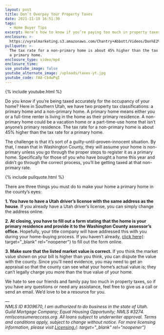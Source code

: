 ```yaml
---
layout: post
title: Don’t Overpay Your Property Taxes
date: 2021-11-19 16:51:30
tags:
  - Home Buyer Tips
excerpt: Here’s how to know if you’re paying too much in property taxes.
enclosure: >-
  https://vyralmarketing.s3.amazonaws.com/Chantry+Abbott/Videos/Don%E2%80%99t+Overpay+Your+Property+Taxes.mp4
pullquote: >-
  The tax rate for a non-primary home is about 45% higher than the tax rate for
  a primary home.
enclosure_type: video/mp4
enclosure_time:
use_youtube_image: false
youtube_alternate_image: /uploads/taxes-yt.jpg
youtube_code: fA8-Cb4wPqI
---
```

{% include youtube.html %}

Do you know if you’re being taxed accurately for the occupancy of your home? Here in Southern Utah, we have two property tax classifications: a primary home and a non-primary home. A primary home means either you or a full-time renter is living in the home as their primary residence. A non-primary home could be a vacation home or a part-time-use home that isn’t anyone’s primary residence. The tax rate for a non-primary home is about 45% higher than the tax rate for a primary home.&nbsp;

The challenge is that it’s sort of a guilty-until-proven-innocent situation. By that, I mean that in Washington County, they will assume your home is non-primary unless you go through the proper steps to register it as a primary home. Specifically for those of you who have bought a home this year and didn’t go through the correct process, you’ll be getting taxed at that non-primary rate.&nbsp;

{% include pullquote.html %}

There are three things you must do to make your home a primary home in the county’s eyes:

**1\. You have to have a Utah driver’s license with the same address as the house**. If you already have a Utah driver’s license, you can simply change the address online.

**2\. At closing, you have to fill out a form stating that the home is your primary residence and provide it to the Washington County assessor’s office.** Hopefully, your title company will have addressed this with you during your home-buying process. If you haven’t already, [click here](https://obweb.washco.utah.gov/AppNet/UnityForm.aspx?key=UFKey){: target="_blank" rel="noopener"} to fill out the form online.

**3\. Make sure that the listed market value is correct.** If you think the market value shown on your bill is higher than you think, you can dispute the value with the county. Since you’ll need evidence, you may need to get an appraisal so that the county can see what your home’s actual value is; they can’t legally charge you more than the true value of your home.

We hate to see our friends and family pay too much in property taxes, so if you have any questions or need any assistance, feel free to give us a call or send an email. We’d love to be a resource for you.

—<br>*NMLS ID \#309670, I am authorized to do business in the state of Utah. Guild Mortgage Company; Equal Housing Opportunity; NMLS \#3274. nmlsconsumeraccess.org. All loans subject to underwriter approval. Terms and conditions apply, subject to change without notice. For more licensing information, please visit&nbsp;[Licensing.](https://www.guildmortgage.com/licensing/){: target="_blank" rel="noopener"}*
